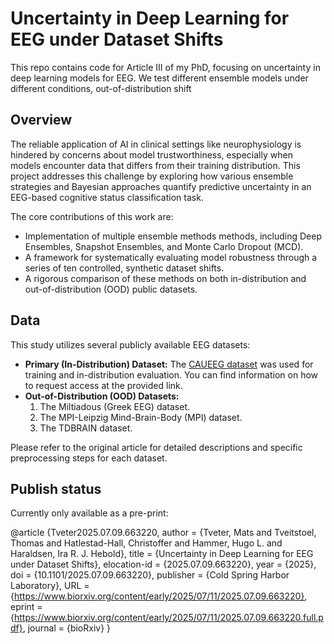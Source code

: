 # Uncertainty in Deep Learning for EEG under Dataset Shifts

This repo contains code for Article III of my PhD, focusing on uncertainty in deep learning models for EEG. We test different ensemble models under different conditions, out-of-distribution shift

## Overview

The reliable application of AI in clinical settings like neurophysiology is hindered by concerns about model trustworthiness, especially when models encounter data that differs from their training distribution. This project addresses this challenge by exploring how various ensemble strategies and Bayesian approaches quantify predictive uncertainty in an EEG-based cognitive status classification task.

The core contributions of this work are:
- Implementation of multiple ensemble methods methods, including Deep Ensembles, Snapshot Ensembles, and Monte Carlo Dropout (MCD).
- A framework for systematically evaluating model robustness through a series of ten controlled, synthetic dataset shifts.
- A rigorous comparison of these methods on both in-distribution and out-of-distribution (OOD) public datasets.

## Data

This study utilizes several publicly available EEG datasets:

-   **Primary (In-Distribution) Dataset:** The [CAUEEG dataset](https://github.com/ipis-mjkim/caueeg-dataset) was used for training and in-distribution evaluation. You can find information on how to request access at the provided link.
-   **Out-of-Distribution (OOD) Datasets:**
    1.  The Miltiadous (Greek EEG) dataset.
    2.  The MPI-Leipzig Mind-Brain-Body (MPI) dataset.
    3.  The TDBRAIN dataset.

Please refer to the original article for detailed descriptions and specific preprocessing steps for each dataset.
    
## Publish status

Currently only available as a pre-print:

@article {Tveter2025.07.09.663220,
	author = {Tveter, Mats and Tveitstoel, Thomas and Hatlestad-Hall, Christoffer and Hammer, Hugo  L. and Haraldsen, Ira R. J. Hebold},
	title = {Uncertainty in Deep Learning for EEG under Dataset Shifts},
	elocation-id = {2025.07.09.663220},
	year = {2025},
	doi = {10.1101/2025.07.09.663220},
	publisher = {Cold Spring Harbor Laboratory},
	URL = {https://www.biorxiv.org/content/early/2025/07/11/2025.07.09.663220},
	eprint = {https://www.biorxiv.org/content/early/2025/07/11/2025.07.09.663220.full.pdf},
	journal = {bioRxiv}
}

